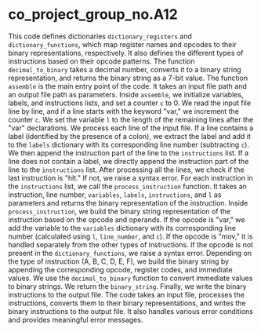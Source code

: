 # co_project_group_no.A12
This code defines dictionaries `dictionary_registers` and `dictionary_functions`, which map register names and opcodes to their binary representations, respectively. It also defines the different types of instructions based on their opcode patterns.
The function `decimal_to_binary` takes a decimal number, converts it to a binary string representation, and returns the binary string as a 7-bit value.
The function `assemble` is the main entry point of the code. It takes an input file path and an output file path as parameters.
Inside `assemble`, we initialize variables, labels, and instructions lists, and set a counter `c` to 0.
We read the input file line by line, and if a line starts with the keyword "var," we increment the counter `c`.
We set the variable `l` to the length of the remaining lines after the "var" declarations.
We process each line of the input file. If a line contains a label (identified by the presence of a colon), we extract the label and add it to the `labels` dictionary with its corresponding line number (subtracting `c`). We then append the instruction part of the line to the `instructions` list.
If a line does not contain a label, we directly append the instruction part of the line to the `instructions` list.
After processing all the lines, we check if the last instruction is "hlt." If not, we raise a syntax error.
For each instruction in the `instructions` list, we call the `process_instruction` function. It takes an instruction, line number, `variables`, `labels`, `instructions`, and `l` as parameters and returns the binary representation of the instruction.
Inside `process_instruction`, we build the binary string representation of the instruction based on the opcode and operands.
If the opcode is "var," we add the variable to the `variables` dictionary with its corresponding line number (calculated using `l`, `line_number`, and `c`).
If the opcode is "mov," it is handled separately from the other types of instructions.
If the opcode is not present in the `dictionary_functions`, we raise a syntax error.
Depending on the type of instruction (A, B, C, D, E, F), we build the binary string by appending the corresponding opcode, register codes, and immediate values.
We use the `decimal_to_binary` function to convert immediate values to binary strings.
We return the `binary_string`.
Finally, we write the binary instructions to the output file. The code takes an input file, processes the instructions, converts them to their binary representations, and writes the binary instructions to the output file. It also handles various error conditions and provides meaningful error messages.

